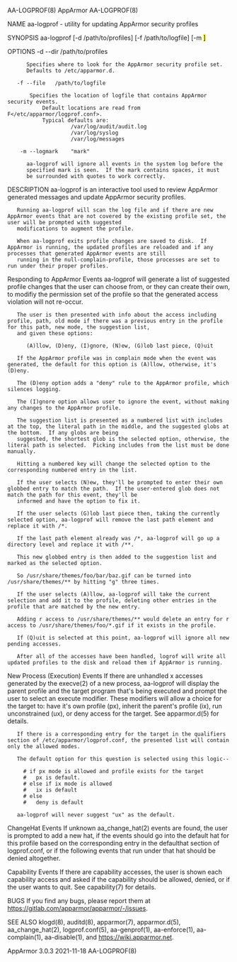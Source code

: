 AA-LOGPROF(8)                                                                            AppArmor                                                                            AA-LOGPROF(8)

NAME
       aa-logprof - utility for updating AppArmor security profiles

SYNOPSIS
       aa-logprof [-d  /path/to/profiles] [-f /path/to/logfile] [-m <mark in logfile>]

OPTIONS
       -d --dir   /path/to/profiles

          Specifies where to look for the AppArmor security profile set.
          Defaults to /etc/apparmor.d.

       -f --file   /path/to/logfile

           Specifies the location of logfile that contains AppArmor security events.
               Default locations are read from F</etc/apparmor/logprof.conf>.
               Typical defaults are:
                        /var/log/audit/audit.log
                        /var/log/syslog
                        /var/log/messages

        -m --logmark    "mark"

          aa-logprof will ignore all events in the system log before the
          specified mark is seen.  If the mark contains spaces, it must
          be surrounded with quotes to work correctly.

DESCRIPTION
       aa-logprof is an interactive tool used to review AppArmor generated messages and update AppArmor security profiles.

       Running aa-logprof will scan the log file and if there are new AppArmor events that are not covered by the existing profile set, the user will be prompted with suggested
       modifications to augment the profile.

       When aa-logprof exits profile changes are saved to disk.  If AppArmor is running, the updated profiles are reloaded and if any processes that generated AppArmor events are still
       running in the null-complain-profile, those processes are set to run under their proper profiles.

   Responding to AppArmor Events
       aa-logprof will generate a list of suggested profile changes that the user can choose from, or they can create their own, to modifiy the permission set of the profile so that the
       generated access violation will not re-occur.

       The user is then presented with info about the access including profile, path, old mode if there was a previous entry in the profile for this path, new mode, the suggestion list,
       and given these options:

          (A)llow, (D)eny, (I)gnore, (N)ew, (G)lob last piece, (Q)uit

       If the AppArmor profile was in complain mode when the event was generated, the default for this option is (A)llow, otherwise, it's (D)eny.

       The (D)eny option adds a "deny" rule to the AppArmor profile, which silences logging.

       The (I)gnore option allows user to ignore the event, without making any changes to the AppArmor profile.

       The suggestion list is presented as a numbered list with includes at the top, the literal path in the middle, and the suggested globs at the bottom.  If any globs are being
       suggested, the shortest glob is the selected option, otherwise, the literal path is selected.  Picking includes from the list must be done manually.

       Hitting a numbered key will change the selected option to the corresponding numbered entry in the list.

       If the user selects (N)ew, they'll be prompted to enter their own globbed entry to match the path.  If the user-entered glob does not match the path for this event, they'll be
       informed and have the option to fix it.

       If the user selects (G)lob last piece then, taking the currently selected option, aa-logprof will remove the last path element and replace it with /*.

       If the last path element already was /*, aa-logprof will go up a directory level and replace it with /**.

       This new globbed entry is then added to the suggestion list and marked as the selected option.

       So /usr/share/themes/foo/bar/baz.gif can be turned into /usr/share/themes/** by hitting "g" three times.

       If the user selects (A)llow, aa-logprof will take the current selection and add it to the profile, deleting other entries in the profile that are matched by the new entry.

       Adding r access to /usr/share/themes/** would delete an entry for r access to /usr/share/themes/foo/*.gif if it exists in the profile.

       If (Q)uit is selected at this point, aa-logprof will ignore all new pending accesses.

       After all of the accesses have been handled, logrof will write all updated profiles to the disk and reload them if AppArmor is running.

   New Process (Execution) Events
       If there are unhandled x accesses generated by the execve(2) of a new process, aa-logprof will display the parent profile and the target program that's being executed and prompt
       the user to select an execute modifier. These modifiers will allow a choice for the target to: have it's own profile (px), inherit the parent's profile (ix), run unconstrained
       (ux), or deny access for the target. See apparmor.d(5) for details.

       If there is a corresponding entry for the target in the qualifiers section of /etc/apparmor/logprof.conf, the presented list will contain only the allowed modes.

       The default option for this question is selected using this logic--

         # if px mode is allowed and profile exists for the target
         #   px is default.
         # else if ix mode is allowed
         #   ix is default
         # else
         #   deny is default

       aa-logprof will never suggest "ux" as the default.

   ChangeHat Events
       If unknown aa_change_hat(2) events are found, the user is prompted to add a new hat, if the events should go into the default hat for this profile based on the corresponding entry
       in the defaulthat section of logprof.conf, or if the following events that run under that hat should be denied altogether.

   Capability Events
       If there are capability accesses, the user is shown each capability access and asked if the capability should be allowed, denied, or if the user wants to quit. See capability(7)
       for details.

BUGS
       If you find any bugs, please report them at <https://gitlab.com/apparmor/apparmor/-/issues>.

SEE ALSO
       klogd(8), auditd(8), apparmor(7), apparmor.d(5), aa_change_hat(2), logprof.conf(5), aa-genprof(1), aa-enforce(1), aa-complain(1), aa-disable(1), and <https://wiki.apparmor.net>.

AppArmor 3.0.3                                                                          2021-11-18                                                                           AA-LOGPROF(8)

